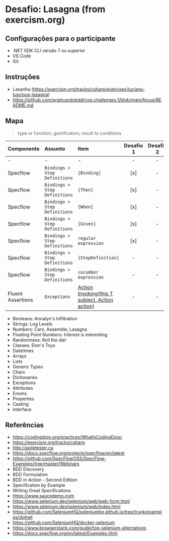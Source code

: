 # Desafio: Lasagna (from exercism.org)

## Configurações para o participante

* .NET SDK CLI versão 7 ou superior
* VS Code
* Git

## Instruções

* Lasanha (<https://exercism.org/tracks/csharp/exercises/lucians-luscious-lasagna>)
* <https://github.com/praticandobdd/cop.challenges.1/blob/main/focus/README.md>  

## Mapa

> type or function; gamification; result to conditions

| Componente | Assunto | Item | Desafio 1 |  Desafio 2 | Desafio 3 | Desafio 4| Desafio 5| Desafio 6| Desafio 7 |
| :------ | :------ |:------ | :------: | :------: | :------: | :------: | :------: | :------: | :------: |
| - | - | - | - | - | - | - | - | - | - |
| Specflow | `Bindings > Step Definitions` | `[Binding]` | [x] | - | - | - | - | - | - |
| Specflow | `Bindings > Step Definitions` | `[Then]` | [x] | - | - | - | - | - | - |
| Specflow | `Bindings > Step Definitions` | `[When]` | [x] | - | - | - | - | - | - |
| Specflow | `Bindings > Step Definitions` | `[Given]` | [x] | - | - | - | - | - | - |
| Specflow | `Bindings > Step Definitions` | `regular expression` | [x] | - | - | - | - | - | - |
| Specflow | `Bindings > Step Definitions` | `[StepDefinition]` | - | - | - | - | - | - | - |
| Specflow | `Bindings > Step Definitions` | `cucumber expression` | - | - | - | - | - | - | - |
| Fluent Assertions | `Exceptions` | [Action Invoking<T>(this T subject, Action<T> action)](https://github.com/fluentassertions/fluentassertions/blob/develop/Src/FluentAssertions/AssertionExtensions.cs)| - | - | - | - | - | - | - |

* Booleans: Annalyn's Infiltration
* Strings: Log Levels
* Numbers: Cars, Assemble; Lasagna
* Floating Point Numbers: Interest is interesting
* Randomness: Roll the die!
* Classes: Elon's Toys
* Datetimes
* Arrays
* Lists
* Generic Types
* Chars
* Dictionaries
* Exceptions
* Attributes
* Enums
* Properties
* Casting
* Interface
  
## Referências

* <https://codingdojo.org/practices/WhatIsCodingDojo/>
* <https://exercism.org/tracks/csharp>
* <http://agiletester.ca>
* <https://docs.specflow.org/projects/specflow/en/latest>
* <https://github.com/SpecFlowOSS/SpecFlow-Examples/tree/master/Webinars>
* BDD Discovery
* BDD Formulation
* BDD in Action - Second Edition
* Specification by Example
* Writing Great Specifications
* <https://www.saucedemo.com>
* <https://www.selenium.dev/selenium/web/web-form.html>
* <https://www.selenium.dev/selenium/web/index.html>
* <https://github.com/SeleniumHQ/seleniumhq.github.io/tree/trunk/examples/dotnet>
* <https://github.com/SeleniumHQ/docker-selenium>
* <https://www.browserstack.com/guide/top-selenium-alternatives>
* <https://docs.specflow.org/en/latest/Examples.html>
